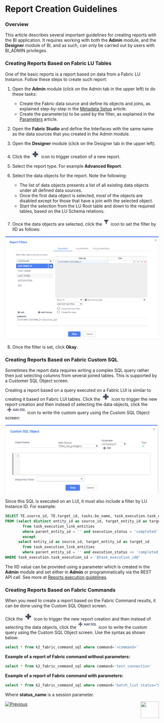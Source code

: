 # Report Creation Guidelines

### Overview

This article describes several important guidelines for creating reports with the BI application. It requires working with both the **Admin** module, and the **Designer** module of BI, and as such, can only be carried out by users with BI_ADMIN privileges.

### Creating Reports Based on Fabric LU Tables

One of the basic reports is a report based on data from a Fabric LU Instance. Follow these steps to create such report:

1. Open the **Admin** module (click on the Admin tab in the upper left) to do these tasks:

   * Create the Fabric data source and define its objects and joins, as explained step-by-step in the [Metadata Setup](03_Metadata_Setup.md) article. 
   * Create the parameter(s) to be used by the filter, as explained in the [Parameters](04_parameters.md) article.
2. Open the **Fabric Studio** and define the Interfaces with the same name as the data sources that you created in the Admin module. 
3. Open the **Designer** module (click on the Designer tab in the upper left).  
4. Click the ![image](images/create_icon.PNG) icon to trigger creation of a new report.
5. Select the report type. For example **Advanced Report**. 
6. Select the data objects for the report. Note the following:
   * The list of data objects presents a list of all existing data objects under all defined data sources. 
   * Once the first data object is selected, most of the objects are disabled except for those that have a join with the selected object.
   * Start the selection from the LU Root table and down to the required tables, based on the LU Schema relations. 
7. Once the data objects are selected, click the![image](images/filter_icon.PNG) icon to set the filter by IID as follows:

![image](images/filter_definition.PNG)

8. Once the filter is set, click **Okay**. 

### Creating Reports Based on Fabric Custom SQL

Sometimes the report data requires writing a complex SQL query rather then just selecting columns from several joined tables. This is supported by a Customer SQL Object screen.

Creating a report based on a query executed on a Fabric LUI is similar to creating it based on Fabric LUI tables.  Click the ![image](images/create_icon.PNG) icon to trigger the new report creation and then instead of selecting the data objects, click the![image](images/add_sql_icon.PNG)icon to write the custom query using the Custom SQL Object screen:

![image](images/custom_sql_obj.PNG)

Since this SQL is executed on an LUI, it must also include a filter by LU Instance ID. For example:

~~~sql
SELECT TE.source_id, TE.target_id, tasks.be_name, task_execution.task_execution_id, 'Copied' as status
FROM (select distinct entity_id as source_id, target_entity_id as target_id
		from task_execution_link_entities
		where parent_entity_id = '' and execution_status = 'completed'
		except
	  select entity_id as source_id, target_entity_id as target_id
		from task_execution_link_entities
		where parent_entity_id = '' and execution_status <> 'completed') TE, tasks, task_execution
WHERE task_execution.task_execution_id = '@task_execution_id@'
~~~

The IID value can be provided using a parameter which is created in the **Admin** module and set either in **Admin** or programmatically via the REST API call. See more at [Reports execution guidelines](06_report_execution_guidelines.md). 

### Creating Reports Based on Fabric Commands

When you need to create a report based on the Fabric Command results, it can be done using the Custom SQL Object screen. 

Click the ![image](images/create_icon.PNG) icon to trigger the new report creation and then instead of selecting the data objects, click the![image](images/add_sql_icon.PNG)icon to write the custom query using the Custom SQL Object screen. Use the syntax as shown below:

~~~sql
select * from k2_fabric_command_sql where command='<command>'
~~~

**Example of a report of Fabric command without parameters:**

~~~sql
select * from k2_fabric_command_sql where command='test_connection'
~~~

**Example of a report of Fabric command with parameters:**

~~~sql
select * from k2_fabric_command_sql where command='batch_list status="@status_name@";'
~~~

Where **status_name** is a session parameter.



[![Previous](/articles/images/Previous.png)](04_parameters.md)[<img align="right" width="60" height="54" src="/articles/images/Next.png">](06_report_execution_guidelines.md)
